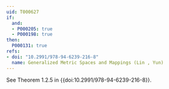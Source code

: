 ```yaml
---
uid: T000627
if:
  and:
  - P000205: true
  - P000198: true
then:
  P000131: true
refs:
- doi: "10.2991/978-94-6239-216-8"
  name: Generalized Metric Spaces and Mappings (Lin , Yun)
---
```


See Theorem 1.2.5 in {{doi:10.2991/978-94-6239-216-8}}.
